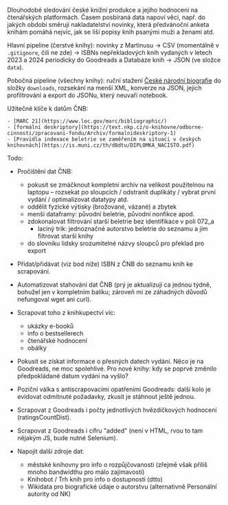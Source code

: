 Dlouhodobé sledování české knižní produkce a jejího hodnocení na čtenářských platformách. Časem posbíraná data napoví věci, např. do jakých období směrují nakladatelství novinky, která předvánoční anketa knihám pomáhá nejvíc, jak se liší popisy knih psanými muži a ženami atd.

Hlavní pipeline (čerstvé knihy): novinky z Martinusu → CSV (momentálně v ```.gitignore```, čili ne zde) → ISBNs nepřekladových knih vydaných v letech 2023 a 2024 periodicky do Goodreads a Databáze knih → JSON (ve složce ```data```).

Pobočná pipeline (všechny knihy): ruční stažení [České národní biografie](https://ezdroje.muni.cz/prehled/zdroj.php?lang=cs&id=20) do složky ```downloads```, rozsekání na menší XML, konverze na JSON, jejich profiltrování a export do JSONu, který neuvaří notebook.

Užitečné klíče k datům ČNB:

    - [MARC 21](https://www.loc.gov/marc/bibliographic/)
    - [formální deskriptory](https://text.nkp.cz/o-knihovne/odborne-cinnosti/zpracovani-fondu/Archiv/formalnideskriptory-1)
    - [Pravidla indexace beletrie se zaměřením na situaci v českých knihovnách](https://is.muni.cz/th/d8dtu/DIPLOMKA_NACISTO.pdf)

Todo:

- Pročištění dat ČNB:

    - pokusit se zmáčknout kompletní archiv na velikost použitelnou na laptopu – rozsekat po sloupcích / odstranit duplikáty / vybrat první vydání / optimalizovat datatypy atd.
    - oddělit fyzické výtisky (brožované, vázané) a zbytek
    - menší dataframy: původní beletrie, původní nonfikce apod.
    - zdokonalovat filtrování starší beletrie bez identifikace v poli 072_a
        - laciný trik: jednoznačné autorstvo beletrie do seznamu a jím filtrovat starší knihy
    - do slovníku lidsky srozumitelné názvy sloupců pro překlad pro export

- Přidat/přidávat (viz bod níže) ISBN z ČNB do seznamu knih ke scrapování.

- Automatizovat stahování dat ČNB (prý je aktualizují ca jednou týdně, bohužel jen v kompletním balíku; zároveň mi ze záhadných důvodů nefungoval wget ani curl).

- Scrapovat toho z knihkupectví víc:

    - ukázky e-booků
    - info o bestsellerech
    - čtenářské hodnocení
    - obálky

- Pokusit se získat informace o přesných datech vydání. Něco je na Goodreads, ne moc spolehlivé. Pro nové knihy: kdy se poprvé změnilo předpokládané datum vydání na vyšlo? 

- Poziční válka s antiscrapovacími opatřeními Goodreads: další kolo je evidovat odmítnuté požadavky, zkusit je stáhnout ještě jednou.

- Scrapovat z Goodreads i počty jednotlivých hvězdičkových hodnocení (ratingsCountDist).

- Scrapovat z Goodreads i cifru "added" (není v HTML, rvou to tam nějakým JS, bude nutné Selenium).

- Napojit další zdroje dat:

    - městské knihovny pro info o rozpůjčovanosti (zřejmě však příliš mnoho bandwidthu pro málo zajímavostí)
    - Knihobot / Trh knih pro info o dostupnosti (dtto)
    - Wikidata pro biografické údaje o autorstvu (alternativně Personální autority od NK)